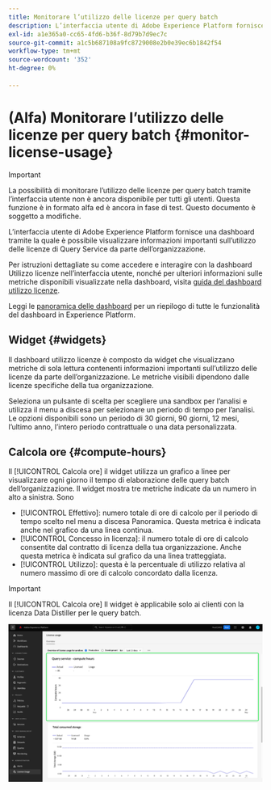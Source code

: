 ```yaml
---
title: Monitorare l’utilizzo delle licenze per query batch
description: L’interfaccia utente di Adobe Experience Platform fornisce una dashboard tramite la quale puoi visualizzare informazioni importanti sull’utilizzo delle licenze di Data Distiller da parte della tua organizzazione.
exl-id: a1e365a0-cc65-4fd6-b36f-8d79b7d9ec7c
source-git-commit: a1c5b687108a9fc8729008e2b0e39ec6b1842f54
workflow-type: tm+mt
source-wordcount: '352'
ht-degree: 0%

---
```


# (Alfa) Monitorare l’utilizzo delle licenze per query batch {#monitor-license-usage}

>[!IMPORTANT]
>
>La possibilità di monitorare l’utilizzo delle licenze per query batch tramite l’interfaccia utente non è ancora disponibile per tutti gli utenti. Questa funzione è in formato alfa ed è ancora in fase di test. Questo documento è soggetto a modifiche.

L’interfaccia utente di Adobe Experience Platform fornisce una dashboard tramite la quale è possibile visualizzare informazioni importanti sull’utilizzo delle licenze di Query Service da parte dell’organizzazione.

Per istruzioni dettagliate su come accedere e interagire con la dashboard Utilizzo licenze nell’interfaccia utente, nonché per ulteriori informazioni sulle metriche disponibili visualizzate nella dashboard, visita [guida del dashboard utilizzo licenze](../../dashboards/guides/license-usage.md).

Leggi le [panoramica delle dashboard](../../dashboards/home.md) per un riepilogo di tutte le funzionalità del dashboard in Experience Platform.

## Widget {#widgets}

Il dashboard utilizzo licenze è composto da widget che visualizzano metriche di sola lettura contenenti informazioni importanti sull’utilizzo delle licenze da parte dell’organizzazione. Le metriche visibili dipendono dalle licenze specifiche della tua organizzazione.

Seleziona un pulsante di scelta per scegliere una sandbox per l’analisi e utilizza il menu a discesa per selezionare un periodo di tempo per l’analisi. Le opzioni disponibili sono un periodo di 30 giorni, 90 giorni, 12 mesi, l’ultimo anno, l’intero periodo contrattuale o una data personalizzata.

## Calcola ore {#compute-hours}

Il [!UICONTROL Calcola ore] il widget utilizza un grafico a linee per visualizzare ogni giorno il tempo di elaborazione delle query batch dell’organizzazione. Il widget mostra tre metriche indicate da un numero in alto a sinistra. Sono

- [!UICONTROL Effettivo]: numero totale di ore di calcolo per il periodo di tempo scelto nel menu a discesa Panoramica. Questa metrica è indicata anche nel grafico da una linea continua.
- [!UICONTROL Concesso in licenza]: il numero totale di ore di calcolo consentite dal contratto di licenza della tua organizzazione. Anche questa metrica è indicata sul grafico da una linea tratteggiata.
- [!UICONTROL Utilizzo]: questa è la percentuale di utilizzo relativa al numero massimo di ore di calcolo concordato dalla licenza.

>[!IMPORTANT]
>
>Il [!UICONTROL Calcola ore] Il widget è applicabile solo ai clienti con la licenza Data Distiller per le query batch.

![Dashboard di utilizzo della licenza con widget ore di calcolo evidenziato.](../images/data-distiller/compute-hours.png)
